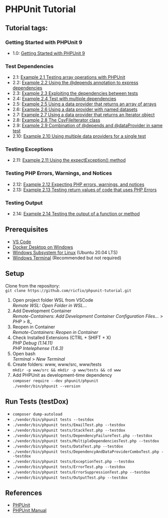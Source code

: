 # PHPUnit Tutorial

## Tutorial tags:  

### Getting Started with PHPUnit 9
- 1.0: [Getting Started with PHPUnit 9](https://phpunit.de/getting-started/phpunit-9.html)

### Test Dependencies
- 2.1: [Example 2.1 Testing array operations with PHPUnit](https://phpunit.readthedocs.io/en/9.5/writing-tests-for-phpunit.html#writing-tests-for-phpunit-examples-stacktest-php)
- 2.2: [Example 2.2 Using the @depends annotation to express dependencies](https://phpunit.readthedocs.io/en/9.5/writing-tests-for-phpunit.html#writing-tests-for-phpunit-examples-stacktest2-php)
- 2.3: [Example 2.3 Exploiting the dependencies between tests](https://phpunit.readthedocs.io/en/9.5/writing-tests-for-phpunit.html#writing-tests-for-phpunit-examples-dependencyfailuretest-php)
- 2.4: [Example 2.4 Test with multiple dependencies](https://phpunit.readthedocs.io/en/9.5/writing-tests-for-phpunit.html#writing-tests-for-phpunit-examples-multipledependencies-php)
- 2.5: [Example 2.5 Using a data provider that returns an array of arrays](https://phpunit.readthedocs.io/en/9.5/writing-tests-for-phpunit.html#writing-tests-for-phpunit-data-providers-examples-datatest-php)
- 2.6: [Example 2.6 Using a data provider with named datasets](https://phpunit.readthedocs.io/en/9.5/writing-tests-for-phpunit.html#writing-tests-for-phpunit-data-providers-examples-datatest1-php)
- 2.7: [Example 2.7 Using a data provider that returns an Iterator object](https://phpunit.readthedocs.io/en/9.5/writing-tests-for-phpunit.html#writing-tests-for-phpunit-data-providers-examples-datatest2-php)
- 2.8: [Example 2.8 The CsvFileIterator class](https://phpunit.readthedocs.io/en/9.5/writing-tests-for-phpunit.html#writing-tests-for-phpunit-data-providers-examples-csvfileiterator-php)
- 2.9: [Example 2.9 Combination of @depends and @dataProvider in same test](https://phpunit.readthedocs.io/en/9.5/writing-tests-for-phpunit.html#writing-tests-for-phpunit-data-providers-examples-dependencyanddataprovidercombo-php)
- 2.10: [Example 2.10 Using multiple data providers for a single test](https://phpunit.readthedocs.io/en/9.5/writing-tests-for-phpunit.html#writing-tests-for-phpunit-data-providers-examples2-datatest-php)

### Testing Exceptions
- 2.11: [Example 2.11 Using the expectException() method](https://phpunit.readthedocs.io/en/9.5/writing-tests-for-phpunit.html#writing-tests-for-phpunit-exceptions-examples-exceptiontest-php)

### Testing PHP Errors, Warnings, and Notices
- 2.12: [Example 2.12 Expecting PHP errors, warnings, and notices](https://phpunit.readthedocs.io/en/9.5/writing-tests-for-phpunit.html#writing-tests-for-phpunit-exceptions-examples-errortest-php)
- 2.13: [Example 2.13 Testing return values of code that uses PHP Errors](https://phpunit.readthedocs.io/en/9.5/writing-tests-for-phpunit.html#writing-tests-for-phpunit-exceptions-examples-triggererrorreturnvalue-php)

### Testing Output
- 2.14: [Example 2.14 Testing the output of a function or method](https://phpunit.readthedocs.io/en/9.5/writing-tests-for-phpunit.html#writing-tests-for-phpunit-output-examples-outputtest-php)

## Prerequisites
- [VS Code](https://code.visualstudio.com/docs/setup/windows)
- [Docker Desktop on Windows](https://docs.docker.com/docker-for-windows/install/)
- [Windows Subsystem for Linux](https://docs.microsoft.com/windows/wsl) (Ubuntu 20.04 LTS)
- [Windows Terminal](https://docs.microsoft.com/en-us/windows/terminal/get-started) (Recommended but not required)

## Setup
Clone from the repository:  
`git clone https://github.com/ricfio/phpunit-tutorial.git`  

 1. Open project folder WSL from VSCode  
_Remote WSL: Open Folder in WSL..._  
 2. Add Development Container  
_Remote-Containers: Add Development Container Configuration Files..._ > _PHP_ > 8_  
 3. Reopen in Container  
_Remote-Containers: Reopen in Container_
 4. Check Installed Extensions (CTRL + SHIFT + X)  
_PHP Debug (1.14.11)_  
_PHP Intelephense (1.6.3)_  
 5. Open bash  
_Terminal_ > _New Terminal_
 6. Create folders: www, www/src, www/tests  
`mkdir -p www/src && mkdir -p www/tests && cd www`  
 7. Add PHPUnit as development-time dependency  
`composer require --dev phpunit/phpunit`  
`./vendor/bin/phpunit --version`  

## Run Tests (testDox)  
- `composer dump-autoload`  
- `./vendor/bin/phpunit tests --testdox`  
- `./vendor/bin/phpunit tests/EmailTest.php --testdox`  
- `./vendor/bin/phpunit tests/StackTest.php --testdox`  
- `./vendor/bin/phpunit tests/DependencyFailureTest.php --testdox`  
- `./vendor/bin/phpunit tests/MultipleDependenciesTest.php --testdox`  
- `./vendor/bin/phpunit tests/DataTest.php --testdox`  
- `./vendor/bin/phpunit tests/DependencyAndDataProviderComboTest.php --testdox`  
- `./vendor/bin/phpunit tests/ExceptionTest.php --testdox`  
- `./vendor/bin/phpunit tests/ErrorTest.php --testdox`  
- `./vendor/bin/phpunit tests/ErrorSuppressionTest.php --testdox`  
- `./vendor/bin/phpunit tests/OutputTest.php --testdox`  

## References
* [PHPUnit](https://phpunit.de/)
* [PHPUnit Manual](https://phpunit.readthedocs.io/en/9.5/)  
